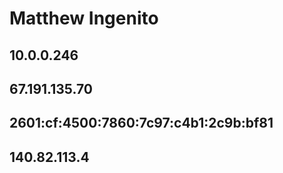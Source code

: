 # Matthew Ingenito
## 10.0.0.246
## 67.191.135.70
## 2601:cf:4500:7860:7c97:c4b1:2c9b:bf81
## 140.82.113.4
